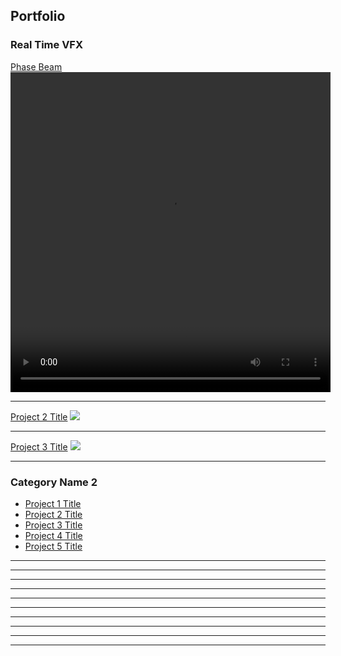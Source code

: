 ## Portfolio

### Real Time VFX

[Phase Beam](/sample_page)
<video width="512" height="512" controls>
  <source src="videos/PhaseBeam_zoom.mp4" type="video/mp4"/>

---
[Project 2 Title](/pdf/sample_presentation.pdf)
<img src="images/dummy_thumbnail.jpg?raw=true"/>

---
[Project 3 Title](http://example.com/)
<img src="images/dummy_thumbnail.jpg?raw=true"/>

---
### Category Name 2

- [Project 1 Title](http://example.com/)
- [Project 2 Title](http://example.com/)
- [Project 3 Title](http://example.com/)
- [Project 4 Title](http://example.com/)
- [Project 5 Title](http://example.com/)

---
---
---
---
---
---
---
---
---
---


<p style="background-image: url('corto.jpg')">
<!-- Remove above link if you don't want to attibute -->
